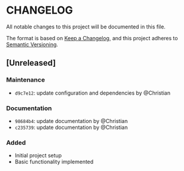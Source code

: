 # CHANGELOG

All notable changes to this project will be documented in this file.

The format is based on [Keep a Changelog](https://keepachangelog.com/en/1.0.0/),
and this project adheres to [Semantic Versioning](https://semver.org/spec/v2.0.0.html).

## [Unreleased]
### Maintenance
- `d9c7e12`: update configuration and dependencies by @Christian
### Documentation
- `98684b4`: update documentation by @Christian
- `c235739`: update documentation by @Christian

### Added
- Initial project setup
- Basic functionality implemented

